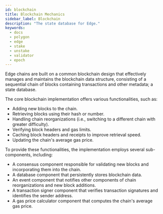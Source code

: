 ```yaml
---
id: blockchain
title: Blockchain Mechanics
sidebar_label: Blockchain
description: "The state database for Edge."
keywords:
  - docs
  - polygon
  - edge
  - stake
  - unstake
  - validator
  - epoch
---
```


Edge chains are built on a common blockchain design that effectively manages and maintains the blockchain data structure, consisting of a sequential chain of blocks containing transactions and other metadata; a state database.

The core blockchain implementation offers various functionalities, such as:

- Adding new blocks to the chain.
- Retrieving blocks using their hash or number.
- Handling chain reorganizations (i.e., switching to a different chain with greater difficulty).
- Verifying block headers and gas limits.
- Caching block headers and receipts to improve retrieval speed.
- Updating the chain's average gas price.

To provide these functionalities, the implementation employs several sub-components, including:

- A consensus component responsible for validating new blocks and incorporating them into the chain.
- A database component that persistently stores blockchain data.
- An event component that notifies other components of chain reorganizations and new block additions.
- A transaction signer component that verifies transaction signatures and identifies the sender address.
- A gas price calculator component that computes the chain's average gas price.
